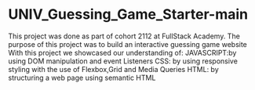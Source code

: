 # UNIV_Guessing_Game_Starter-main 
This project was done as part of cohort 2112 at FullStack Academy.
The purpose of this project was to build an interactive guessing game website
With this project we showcased our understanding of:
 JAVASCRIPT:by using DOM manipulation and event Listeners
 CSS: by using responsive styling with the use of Flexbox,Grid and Media Queries
 HTML: by structuring a web page using semantic HTML
